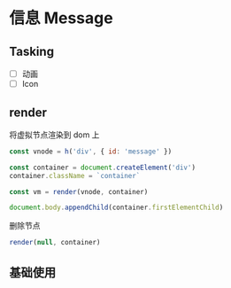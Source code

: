 # 信息 Message

## Tasking

- [ ] 动画
- [ ] Icon

## render

将虚拟节点渲染到 dom 上

```js
const vnode = h('div', { id: 'message' })

const container = document.createElement('div')
container.className = `container`

const vm = render(vnode, container)

document.body.appendChild(container.firstElementChild)
```

删除节点

```js
render(null, container)
```

## 基础使用

<code src="./demos/basic.vue" />
